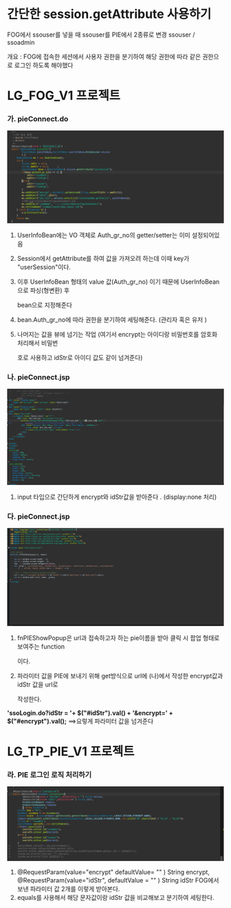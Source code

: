 # 간단한 session.getAttribute 사용하기

FOG에서 ssouser를 넣을 때 ssouser를 PIE에서 2종류로 변경 ssouser / ssoadmin

개요 : FOG에 접속한 세션에서 사용자 권한을 분기하여 해당 권한에 따라 같은 권한으로 로그인 하도록 해야했다

# LG_FOG_V1 프로젝트

### 가. pieConnect.do

![Alert text](./img/cap2.png)

1. UserInfoBean에는 VO 객체로 Auth_gr_no의 getter/setter는 이미 설정되어있음

 2. Session에서 getAttribute를 하여 값을 가져오려 하는데 이때 key가 "userSession"이다.

 3. 이후 UserInfoBean 형태의 value 값(Auth_gr_no) 이기 때문에 UserInfoBean으로 파싱(형변환) 후    

     bean으로 지정해준다

 4. bean.Auth_gr_no에 따라 권한을 분기하여 세팅해준다. (관리자 혹은 유저 )

 5. 나머지는 값을 뷰에 넘기는 작업 (여기서 encrypt는 아이디랑 비밀번호를 암호화 처리해서 비밀번     

     호로 사용하고 idStr로 아이디 값도 같이 넘겨준다)

### 나. pieConnect.jsp

![Alert text](./img/cap1.png)

1. input 타입으로 간단하게 encrypt와 idStr값을 받아준다 . (display:none 처리)

### 다. pieConnect.jsp

![Alert text](./img/cap3.png)

1. fnPIEShowPopup은 url과 접속하고자 하는 pie이름을 받아 클릭 시 팝업 형태로 보여주는 function

    이다.

2. 파라미터 값을 PIE에 보내기 위해 get방식으로 url에 (나)에서 작성한 encrypt값과 idStr 값을 url로  

   작성한다.

**'ssoLogin.do?idStr = '+ $("#idStr").val() + '&encrypt=' + $("#encrypt").val();** ==>요렇게 파라미터 값을 넘겨준다

# LG_TP_PIE_V1 프로젝트

### 라. PIE 로그인 로직 처리하기

![Alert text](./img/cap4.png)

1. @RequestParam(value="encrypt" defaultValue= "" ) String encrypt, @RequestParam(value="idStr", defaultValue = "" ) String idStr FOG에서 보낸 파라미터 값 2개를 이렇게 받아본다.
2. equals를 사용해서 해당 문자값이랑 idStr 값을 비교해보고 분기하여 세팅한다.
